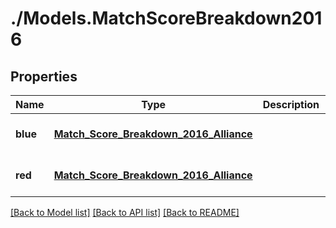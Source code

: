 # ./Models.MatchScoreBreakdown2016
## Properties

Name | Type | Description | Notes
------------ | ------------- | ------------- | -------------
**blue** | [**Match_Score_Breakdown_2016_Alliance**](Match_Score_Breakdown_2016_Alliance.md) |  | [optional] [default to null]
**red** | [**Match_Score_Breakdown_2016_Alliance**](Match_Score_Breakdown_2016_Alliance.md) |  | [optional] [default to null]

[[Back to Model list]](../README.md#documentation-for-models) [[Back to API list]](../README.md#documentation-for-api-endpoints) [[Back to README]](../README.md)

